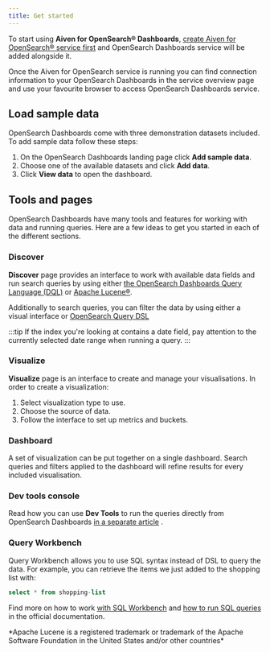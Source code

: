 ```yaml
---
title: Get started
---
```


To start using **Aiven for OpenSearch® Dashboards**, [create Aiven for OpenSearch® service first](/docs/products/opensearch/get-started) and OpenSearch Dashboards service will be added alongside it.

Once the Aiven for OpenSearch service is running you can find
connection information to your OpenSearch Dashboards in the service
overview page and use your favourite browser to access OpenSearch
Dashboards service.

## Load sample data

OpenSearch Dashboards come with three demonstration datasets included.
To add sample data follow these steps:

1.  On the OpenSearch Dashboards landing page click **Add sample
    data**.
2.  Choose one of the available datasets and click **Add data**.
3.  Click **View data** to open the dashboard.

## Tools and pages

OpenSearch Dashboards have many tools and features for working with data
and running queries. Here are a few ideas to get you started in each of
the different sections.

### Discover

**Discover** page provides an interface to work with available data
fields and run search queries by using either [the OpenSearch Dashboards
Query Language
(DQL)](https://opensearch.org/docs/latest/dashboards/dql/) or [Apache
Lucene®](https://lucene.apache.org/).

Additionally to search queries, you can filter the data by using either
a visual interface or [OpenSearch Query
DSL](https://opensearch.org/docs/latest/opensearch/query-dsl/index/)

:::tip
If the index you're looking at contains a date field, pay attention to
the currently selected date range when running a query.
:::

### Visualize

**Visualize** page is an interface to create and manage your
visualisations. In order to create a visualization:

1.  Select visualization type to use.
2.  Choose the source of data.
3.  Follow the interface to set up metrics and buckets.

### Dashboard

A set of visualization can be put together on a single dashboard. Search
queries and filters applied to the dashboard will refine results for
every included visualisation.

### Dev tools console

Read how you can use **Dev Tools** to run the queries directly from
OpenSearch Dashboards
[in a separate article](howto/dev-tools-usage-example) .

### Query Workbench

Query Workbench allows you to use SQL syntax instead of DSL to query the
data. For example, you can retrieve the items we just added to the
shopping list with:

```sql
select * from shopping-list
```

Find more on how to work [with SQL
Workbench](https://opensearch.org/docs/latest/search-plugins/sql/workbench/)
and [how to run SQL
queries](https://opensearch.org/docs/latest/search-plugins/sql/index/)
in the official documentation.

<div class="trademark">
*Apache Lucene is a registered trademark or trademark of the Apache
Software Foundation in the United States and/or other countries*
</div>
